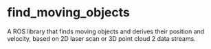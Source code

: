 # find_moving_objects
A ROS library that finds moving objects and derives their position and velocity, based on 2D laser scan or 3D point cloud 2 data streams.
